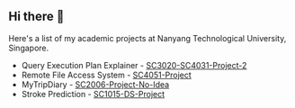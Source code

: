 ## Hi there 👋
Here's a list of my academic projects at Nanyang Technological University, Singapore.

- Query Execution Plan Explainer - [SC3020-SC4031-Project-2](https://github.com/Armaan-Goel-NTU/SC3020-CZ4031-Project-2)
- Remote File Access System - [SC4051-Project](https://github.com/Armaan-Goel-NTU/SC4051-Project)
- MyTripDiary - [SC2006-Project-No-Idea](https://github.com/Armaan-Goel-NTU/SC2006-Project-No-Idea)
- Stroke Prediction - [SC1015-DS-Project](https://github.com/Armaan-Goel-NTU/SC1015-DS-Project)
